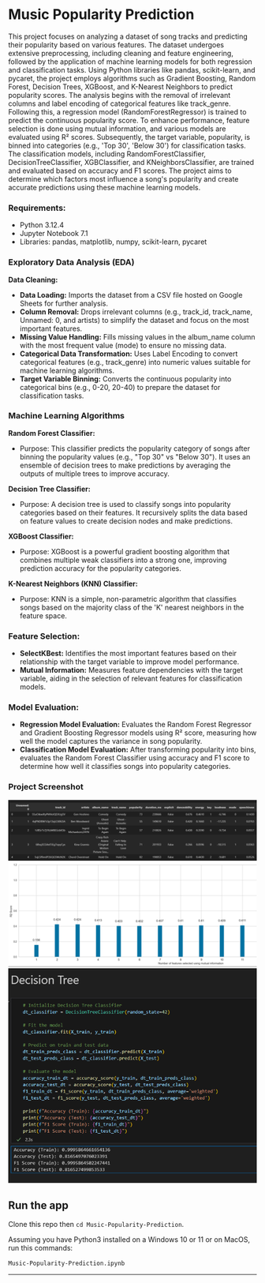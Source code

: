 # Music Popularity Prediction

This project focuses on analyzing a dataset of song tracks and predicting their popularity based on various features. The dataset undergoes extensive preprocessing, including cleaning and feature engineering, followed by the application of machine learning models for both regression and classification tasks. Using Python libraries like pandas, scikit-learn, and pycaret, the project employs algorithms such as Gradient Boosting, Random Forest, Decision Trees, XGBoost, and K-Nearest Neighbors to predict popularity scores.
The analysis begins with the removal of irrelevant columns and label encoding of categorical features like track_genre. Following this, a regression model (RandomForestRegressor) is trained to predict the continuous popularity score. To enhance performance, feature selection is done using mutual information, and various models are evaluated using R² scores.
Subsequently, the target variable, popularity, is binned into categories (e.g., 'Top 30', 'Below 30') for classification tasks. The classification models, including RandomForestClassifier, DecisionTreeClassifier, XGBClassifier, and KNeighborsClassifier, are trained and evaluated based on accuracy and F1 scores. The project aims to determine which factors most influence a song's popularity and create accurate predictions using these machine learning models.

### Requirements:
- Python 3.12.4
- Jupyter Notebook 7.1
- Libraries: pandas, matplotlib, numpy, scikit-learn, pycaret

### Exploratory Data Analysis (EDA)
**Data Cleaning:**
- **Data Loading:** Imports the dataset from a CSV file hosted on Google Sheets for further analysis.
- **Column Removal:** Drops irrelevant columns (e.g., track_id, track_name, Unnamed: 0, and artists) to simplify the dataset and focus on the most important features.
- **Missing Value Handling:** Fills missing values in the album_name column with the most frequent value (mode) to ensure no missing data.
- **Categorical Data Transformation:** Uses Label Encoding to convert categorical features (e.g., track_genre) into numeric values suitable for machine learning algorithms.
- **Target Variable Binning:** Converts the continuous popularity into categorical bins (e.g., 0-20, 20-40) to prepare the dataset for classification tasks.
  
### Machine Learning Algorithms
**Random Forest Classifier:**
- Purpose: This classifier predicts the popularity category of songs after binning the popularity values (e.g., "Top 30" vs "Below 30"). It uses an ensemble of decision trees to make predictions by averaging the outputs of multiple trees to improve accuracy.

**Decision Tree Classifier:**
- Purpose: A decision tree is used to classify songs into popularity categories based on their features. It recursively splits the data based on feature values to create decision nodes and make predictions.

**XGBoost Classifier:**
- Purpose: XGBoost is a powerful gradient boosting algorithm that combines multiple weak classifiers into a strong one, improving prediction accuracy for the popularity categories.

**K-Nearest Neighbors (KNN) Classifier:**
- Purpose: KNN is a simple, non-parametric algorithm that classifies songs based on the majority class of the 'K' nearest neighbors in the feature space.
  
### Feature Selection:
- **SelectKBest:** Identifies the most important features based on their relationship with the target variable to improve model performance.
- **Mutual Information:** Measures feature dependencies with the target variable, aiding in the selection of relevant features for classification models.

### Model Evaluation:
- **Regression Model Evaluation:** Evaluates the Random Forest Regressor and Gradient Boosting Regressor models using R² score, measuring how well the model captures the variance in song popularity.
- **Classification Model Evaluation:** After transforming popularity into bins, evaluates the Random Forest Classifier using accuracy and F1 score to determine how well it classifies songs into popularity categories.

### Project Screenshot
![Alt text](https://github.com/brianwpiano/Music-Popularity-Prediction/blob/main/Screenshot%202024-11-22%20201135.png)
![Alt text](https://github.com/brianwpiano/Music-Popularity-Prediction/blob/main/Screenshot%202024-11-22%20201159.png)
![Alt text](https://github.com/brianwpiano/Music-Popularity-Prediction/blob/main/Screenshot%202024-11-22%20204232.png)


## Run the app

Clone this repo then `cd Music-Popularity-Prediction`.

Assuming you have Python3 installed on a Windows 10 or 11 or on MacOS, run this commands:

``` bash
Music-Popularity-Prediction.ipynb
```

---
